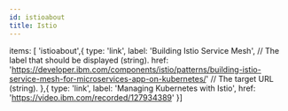 ```yaml
---
id: istioabout
title: Istio
---
```


items: [ 'istioabout',{
          type: 'link',
          label: 'Building Istio Service Mesh', // The label that should be displayed (string).
          href: 'https://developer.ibm.com/components/istio/patterns/building-istio-service-mesh-for-microservices-app-on-kubernetes/' // The target URL (string).
        },{
          type: 'link',
          label: 'Managing Kubernetes with Istio', 
          href: 'https://video.ibm.com/recorded/127934389' 
        }]